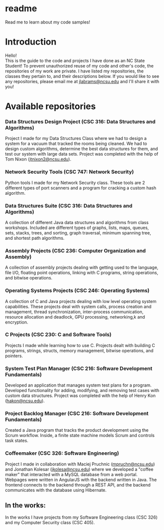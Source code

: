 # readme
Read me to learn about my code samples!
# Introduction
Hello!  
This is the guide to the code and projects I have done as an NC State Student! To prevent unauthorized reuse of my code and other's code, the repositories of my work are private. I have listed my repositories, the classes they pertain to, and their descriptions below. If you would like to see any repositories, please email me at jlabrams@ncsu.edu and I'll share it with you!

# Available repositories
### Data Structures Design Project (CSC 316: Data Structures and Algorithms)
Project I made for my Data Structures Class where we had to design a system for a vacuum that tracked the rooms being cleaned. We had to design custom algorithms, determine the best data structures for them, and test our system with large data sets. Project was completed with the help of Tom Nixon (jtnixon2@ncsu.edu). 
### Network Security Tools (CSC 747: Network Security)
Python tools I made for my Network Security class. These tools are 2 different types of port scanners and a program for cracking a custom hash algorithm.
### Data Structures Suite (CSC 316: Data Structures and Algorithms)
A collection of different Java data structures and algorithms from class workshops. Included are different types of graphs, lists, maps, queues, sets, stacks, trees, and sorting, graph traversal, minimum spanning tree, and shortest path algorithms.
### Assembly Projects (CSC 236: Computer Organization and Assembly)
A collection of assembly projects dealing with getting used to the language, file I/O, floating point operations, linking with C programs, string operations, and bitwise operations.
### Operating Systems Projects (CSC 246: Operating Systems)
A collection of C and Java projects dealing with low level operating system capabilities. These projects deal with system calls, process creation and management, thread synchronization, inter-process communication, resource allocation and deadlock, GPU processing, networking,k and encryption.
### C Projects (CSC 230: C and Software Tools)
Projects I made while learning how to use C. Projects dealt with building C programs, strings, structs, memory management, bitwise operations, and pointers.
### System Test Plan Manager (CSC 216: Software Development Fundamentals)
Developed an application that manages system test plans for a program. Developed functionality for adding, modifying, and removing test cases with custom data structures. Project was completed with the help of Henry Kon (hakon@ncsu.edu).
### Project Backlog Manager (CSC 216: Software Development Fundamentals)
Created a Java program that tracks the product development using the Scrum workflow. Inside, a finite state machine models Scrum and controls task states. 
### Coffeemaker (CSC 326: Software Engineering)
Project I made in collaboration with Maciej Pruchnic (mpruchn@ncsu.edu) and Jonathan Kolesar (jkolesa@ncsu.edu) where we developed a "coffee maker" that interacted with a MySQL database from a web portal. Webpages were written in AngularJS with the backend written in Java. The frontend connects to the backend through a REST API, and the backend communicates with the database using Hibernate.

## In the works:
In the works I have projects from my Software Engineering class (CSC 326) and my Computer Security class (CSC 405).
